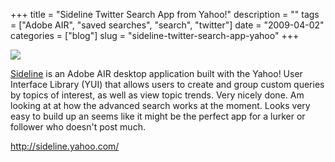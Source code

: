+++
title = "Sideline Twitter Search App from Yahoo!"
description = ""
tags = ["Adobe AIR", "saved searches", "search", "twitter"]
date = "2009-04-02"
categories = ["blog"]
slug = "sideline-twitter-search-app-yahoo"
+++



  <div class="notebook-screenshot"><a href="http://sideline.yahoo.com/"><img src="http://media.konigi.com/notebook/sideline.jpg" class="notebook-image" /></a></div><p><a href="http://sideline.yahoo.com/">Sideline</a> is an Adobe AIR desktop application built with the Yahoo! User Interface Library (YUI) that allows users to create and group custom queries by topics of interest, as well as view topic trends. Very nicely done. Am looking at at how the advanced search works at the moment. Looks very easy to build up an seems like it might be the perfect app for a lurker or follower who doesn't post much. </p>
    
  <a href="http://sideline.yahoo.com/">http://sideline.yahoo.com/</a>
